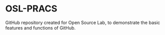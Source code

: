 # OSL-PRACS
GitHub repository created for Open Source Lab, to demonstrate the basic features and functions of GitHub.
